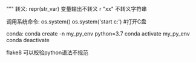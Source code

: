""" 
转义:
    repr(str_var) 变量输出不转义
    r "xx" 不转义字符串

调用系统命令:
    os.system()
    os.system('start c:')   #打开C盘

conda:
    conda create -n my_py_env python=3.7
    conda activate my_py_env
    conda deactivate

flake8
    可以校验python语法不规范
